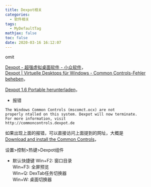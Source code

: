 ```yaml
---
title: Dexpot相关
categories:
  - 软件相关
tags:
  - MyDefaultTag
mathjax: false
toc: false
date: 2020-03-16 16:12:07
---
```

omit
<!--more-->

[Dexpot - 超强虚拟桌面软件 - 小众软件](https://www.appinn.com/dexpot/)，  
[Dexpot | Virtuelle Desktops für Windows - Common Controls-Fehler beheben](https://dexpot.de/index.php?id=commoncontrols)，  

[Dexpot 1.6 Portable herunterladen](https://dexpot.de/download/dexpot_1614_portable_r2439.zip)，  

* 报错
```
The Windows Common Controls (mscomct.ocx) are not
properly ntalled on this system. Dexpot will now terminate.
For more information, visit
http://commoncontrols.dexpot.de
```
如果出现上面的报错，可以直接访问上面提到的网址，大概是  
[Download and install the Common Controls](https://dexpot.de/download/dexpot_commoncontrols.exe)，

设置>控制>热键>Dexpot组件
* 默认快捷键
Win+F2: 窗口目录  
Win+F3: 全屏预览  
Win+Q: DexTab任务切换器  
Win+W: 桌面切换器  

